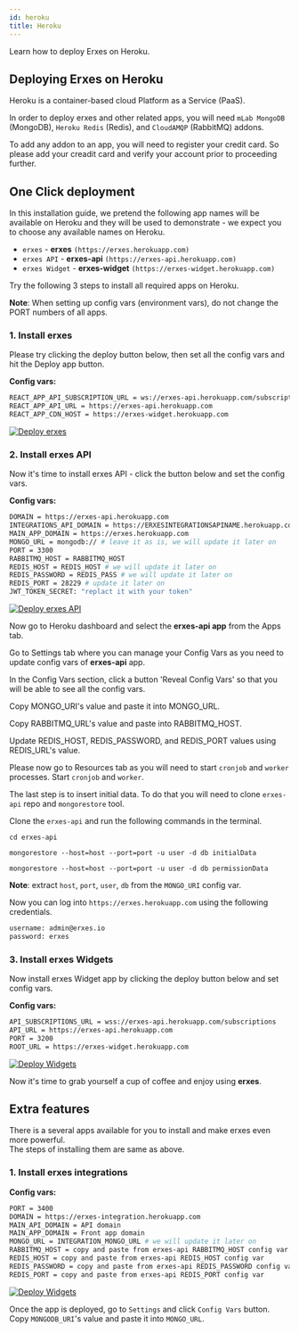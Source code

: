 ```yaml
---
id: heroku
title: Heroku
---
```


Learn how to deploy Erxes on Heroku.

## Deploying Erxes on Heroku

Heroku is a container-based cloud Platform as a Service (PaaS).

In order to deploy erxes and other related apps, you will need `mLab MongoDB` (MongoDB), `Heroku Redis` (Redis), and `CloudAMQP` (RabbitMQ) addons.

To add any addon to an app, you will need to register your credit card. So please add your creadit card and verify your account prior to proceeding further.

## One Click deployment

In this installation guide, we pretend the following app names will be available on Heroku and they will be used to demonstrate - we expect you to choose any available names on Heroku.

- `erxes` - **erxes** `(https://erxes.herokuapp.com)`
- `erxes API` - **erxes-api** `(https://erxes-api.herokuapp.com)`
- `erxes Widget` - **erxes-widget** `(https://erxes-widget.herokuapp.com)`

Try the following 3 steps to install all required apps on Heroku.

**Note**: When setting up config vars (environment vars), do not change the PORT numbers of all apps.

### 1. Install erxes

Please try clicking the deploy button below, then set all the config vars and hit the Deploy app button.

**Config vars:**

```sh
REACT_APP_API_SUBSCRIPTION_URL = ws://erxes-api.herokuapp.com/subscriptions
REACT_APP_API_URL = https://erxes-api.herokuapp.com
REACT_APP_CDN_HOST = https://erxes-widget.herokuapp.com
```

[![Deploy erxes](https://www.herokucdn.com/deploy/button.svg#heroku "Deploy erxes")](https://heroku.com/deploy?template=https://github.com/erxes/erxes/tree/develop)

### 2. Install erxes API

Now it's time to install erxes API - click the button below and set the config vars.

**Config vars:**

```sh
DOMAIN = https://erxes-api.herokuapp.com
INTEGRATIONS_API_DOMAIN = https://ERXESINTEGRATIONSAPINAME.herokuapp.com
MAIN_APP_DOMAIN = https://erxes.herokuapp.com
MONGO_URL = mongodb:// # leave it as is, we will update it later on
PORT = 3300
RABBITMQ_HOST = RABBITMQ_HOST
REDIS_HOST = REDIS_HOST # we will update it later on
REDIS_PASSWORD = REDIS_PASS # we will update it later on
REDIS_PORT = 28229 # update it later on
JWT_TOKEN_SECRET: "replact it with your token"
```

[![Deploy erxes API](https://www.herokucdn.com/deploy/button.svg#heroku "Deploy erxes API")](https://heroku.com/deploy?template=https://github.com/erxes/erxes-api/tree/develop)

Now go to Heroku dashboard and select the **erxes-api app** from the Apps tab.

Go to Settings tab where you can manage your Config Vars as you need to update config vars of **erxes-api** app.

In the Config Vars section, click a button 'Reveal Config Vars' so that you will be able to see all the config vars.

Copy MONGO_URI's value and paste it into MONGO_URL.

Copy RABBITMQ_URL's value and paste into RABBITMQ_HOST.

Update REDIS_HOST, REDIS_PASSWORD, and REDIS_PORT values using REDIS_URL's value.

Please now go to Resources tab as you will need to start `cronjob` and `worker` processes.
Start `cronjob` and `worker`.

The last step is to insert initial data. To do that you will need to clone `erxes-api` repo and `mongorestore` tool.

Clone the `erxes-api` and run the following commands in the terminal.

`cd erxes-api`

`mongorestore --host=host --port=port -u user -d db initialData`

`mongorestore --host=host --port=port -u user -d db permissionData`

**Note**: extract `host`, `port`, `user`, `db` from the `MONGO_URI` config var.

Now you can log into `https://erxes.herokuapp.com` using the following credentials.

```sh
username: admin@erxes.io
password: erxes
```

### 3. Install erxes Widgets

Now install erxes Widget app by clicking the deploy button below and set config vars.

**Config vars:**

```sh
API_SUBSCRIPTIONS_URL = wss://erxes-api.herokuapp.com/subscriptions
API_URL = https://erxes-api.herokuapp.com
PORT = 3200
ROOT_URL = https://erxes-widget.herokuapp.com
```

[![Deploy Widgets](https://www.herokucdn.com/deploy/button.svg#heroku "Deploy erxes Widgets")](https://heroku.com/deploy?template=https://github.com/batnasan/erxes-widgets-heroku-button)

Now it's time to grab yourself a cup of coffee and enjoy using **erxes**.

## Extra features

There is a several apps available for you to install and make erxes even more powerful.  
The steps of installing them are same as above.

### 1. Install erxes integrations

**Config vars:**

```sh
PORT = 3400
DOMAIN = https://erxes-integration.herokuapp.com
MAIN_API_DOMAIN = API domain
MAIN_APP_DOMAIN = Front app domain
MONGO_URL = INTEGRATION_MONGO_URL # we will update it later on
RABBITMQ_HOST = copy and paste from erxes-api RABBITMQ_HOST config var
REDIS_HOST = copy and paste from erxes-api REDIS_HOST config var
REDIS_PASSWORD = copy and paste from erxes-api REDIS_PASSWORD config var
REDIS_PORT = copy and paste from erxes-api REDIS_PORT config var
```

[![Deploy Widgets](https://www.herokucdn.com/deploy/button.svg#heroku "Deploy erxes integrations")](https://heroku.com/deploy?template=https://github.com/erxes/erxes-integrations/tree/develop)

Once the app is deployed, go to `Settings` and click `Config Vars` button.  
Copy `MONGODB_URI`'s value and paste it into `MONGO_URL`.
